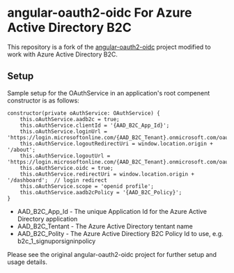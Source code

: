 # angular-oauth2-oidc For Azure Active Directory B2C

This repository is a fork of the [angular-oauth2-oidc](https://github.com/manfredsteyer/angular-oauth2-oidc) project modified to work with Azure Active Directory B2C. 

## Setup
Sample setup for the OAuthService in an application's root compenent constructor is as follows:

    constructor(private oAuthService: OAuthService) {
	    this.oAuthService.aadb2c = true;
	    this.oAuthService.clientId = '{AAD_B2C_App_Id}';
	    this.oAuthService.loginUrl = 'https://login.microsoftonline.com/{AAD_B2C_Tenant}.onmicrosoft.com/oauth2/v2.0/authorize'
	    this.oAuthService.logoutRedirectUri = window.location.origin + '/about';
	    this.oAuthService.logoutUrl = 'https://login.microsoftonline.com/{AAD_B2C_Tenant}.onmicrosoft.com/oauth2/v2.0/logout';        
	    this.oAuthService.oidc = true;
	    this.oAuthService.redirectUri = window.location.origin + '/dashboard';  // login redirect
	    this.oAuthService.scope = 'openid profile';
	    this.oAuthService.aadb2cPolicy = '{AAD_B2C_Policy}';
    }

- AAD_B2C_App_Id - The unique Application Id for the Azure Active Directory application
- AAD_B2C_Tentant - The Azure Active Directory tentant name
- AAD_B2C_Polity - The Azure Active Directiory B2C Policy Id to use, e.g. b2c_1_signuporsigninpolicy

Please see the original angular-oauth2-oidc project for further setup and usage details.